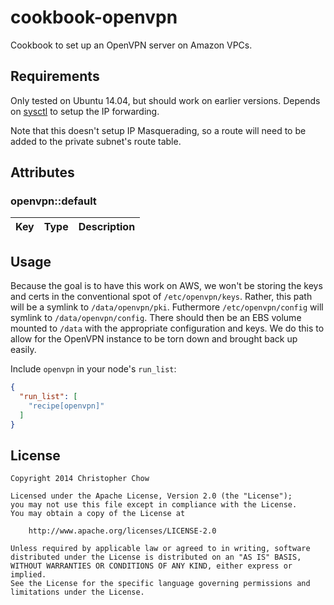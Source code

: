 # cookbook-openvpn

Cookbook to set up an OpenVPN server on Amazon VPCs.

## Requirements

Only tested on Ubuntu 14.04, but should work on earlier versions. Depends on
[sysctl](https://github.com/onehealth-cookbooks/sysctl) to setup the IP
forwarding.

Note that this doesn't setup IP Masquerading, so a route will need to be added to
the private subnet's route table.

## Attributes

### openvpn::default

Key                    | Type   | Description
:----------------------|--------|----------------------------------------------------------

## Usage

Because the goal is to have this work on AWS, we won't be storing the keys and certs in the conventional spot of `/etc/openvpn/keys`. Rather, this path will be
a symlink to `/data/openvpn/pki`. Futhermore `/etc/openvpn/config` will symlink to `/data/openvpn/config`. There should then be an EBS volume mounted to `/data`
with the appropriate configuration and keys. We do this to allow for the OpenVPN instance to be torn down and brought back up easily.

Include `openvpn` in your node's `run_list`:

```json
{
  "run_list": [
    "recipe[openvpn]"
  ]
}
```

## License

    Copyright 2014 Christopher Chow

    Licensed under the Apache License, Version 2.0 (the "License");
    you may not use this file except in compliance with the License.
    You may obtain a copy of the License at

        http://www.apache.org/licenses/LICENSE-2.0

    Unless required by applicable law or agreed to in writing, software
    distributed under the License is distributed on an "AS IS" BASIS,
    WITHOUT WARRANTIES OR CONDITIONS OF ANY KIND, either express or implied.
    See the License for the specific language governing permissions and
    limitations under the License.
